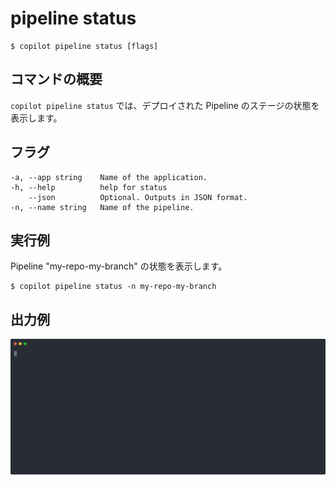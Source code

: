 # pipeline status
```console
$ copilot pipeline status [flags]
```

## コマンドの概要
`copilot pipeline status` では、デプロイされた Pipeline のステージの状態を表示します。

## フラグ
```
-a, --app string    Name of the application.
-h, --help          help for status
    --json          Optional. Outputs in JSON format.
-n, --name string   Name of the pipeline.
```

## 実行例
Pipeline "my-repo-my-branch" の状態を表示します。
```console
$ copilot pipeline status -n my-repo-my-branch
```

## 出力例

![Running copilot pipeline status](https://raw.githubusercontent.com/kohidave/copilot-demos/master/pipeline-status.svg?sanitize=true)
